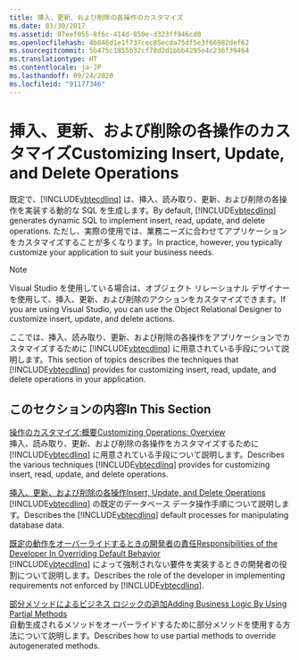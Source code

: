 ```yaml
---
title: 挿入、更新、および削除の各操作のカスタマイズ
ms.date: 03/30/2017
ms.assetid: 07eef055-8f6c-414d-850e-d323ff946cd0
ms.openlocfilehash: 4b846d1e1f737cec85ecda75df5e3f66982def62
ms.sourcegitcommit: 5b475c1855b32cf78d2d1bbb4295e4c236f39464
ms.translationtype: HT
ms.contentlocale: ja-JP
ms.lasthandoff: 09/24/2020
ms.locfileid: "91177346"
---
```

# <a name="customizing-insert-update-and-delete-operations"></a><span data-ttu-id="173d8-102">挿入、更新、および削除の各操作のカスタマイズ</span><span class="sxs-lookup"><span data-stu-id="173d8-102">Customizing Insert, Update, and Delete Operations</span></span>

<span data-ttu-id="173d8-103">既定で、[!INCLUDE[vbtecdlinq](../../../../../../includes/vbtecdlinq-md.md)] は、挿入、読み取り、更新、および削除の各操作を実装する動的な SQL を生成します。</span><span class="sxs-lookup"><span data-stu-id="173d8-103">By default, [!INCLUDE[vbtecdlinq](../../../../../../includes/vbtecdlinq-md.md)] generates dynamic SQL to implement insert, read, update, and delete operations.</span></span> <span data-ttu-id="173d8-104">ただし、実際の使用では、業務ニーズに合わせてアプリケーションをカスタマイズすることが多くなります。</span><span class="sxs-lookup"><span data-stu-id="173d8-104">In practice, however, you typically customize your application to suit your business needs.</span></span>  
  
> [!NOTE]
> <span data-ttu-id="173d8-105">Visual Studio を使用している場合は、オブジェクト リレーショナル デザイナーを使用して、挿入、更新、および削除のアクションをカスタマイズできます。</span><span class="sxs-lookup"><span data-stu-id="173d8-105">If you are using Visual Studio, you can use the Object Relational Designer to customize insert, update, and delete actions.</span></span>  
  
 <span data-ttu-id="173d8-106">ここでは、挿入、読み取り、更新、および削除の各操作をアプリケーションでカスタマイズするために [!INCLUDE[vbtecdlinq](../../../../../../includes/vbtecdlinq-md.md)] に用意されている手段について説明します。</span><span class="sxs-lookup"><span data-stu-id="173d8-106">This section of topics describes the techniques that [!INCLUDE[vbtecdlinq](../../../../../../includes/vbtecdlinq-md.md)] provides for customizing insert, read, update, and delete operations in your application.</span></span>  
  
## <a name="in-this-section"></a><span data-ttu-id="173d8-107">このセクションの内容</span><span class="sxs-lookup"><span data-stu-id="173d8-107">In This Section</span></span>  

 [<span data-ttu-id="173d8-108">操作のカスタマイズ:概要</span><span class="sxs-lookup"><span data-stu-id="173d8-108">Customizing Operations: Overview</span></span>](customizing-operations-overview.md)  
 <span data-ttu-id="173d8-109">挿入、読み取り、更新、および削除の各操作をカスタマイズするために [!INCLUDE[vbtecdlinq](../../../../../../includes/vbtecdlinq-md.md)] に用意されている手段について説明します。</span><span class="sxs-lookup"><span data-stu-id="173d8-109">Describes the various techniques [!INCLUDE[vbtecdlinq](../../../../../../includes/vbtecdlinq-md.md)] provides for customizing insert, read, update, and delete operations.</span></span>  
  
 [<span data-ttu-id="173d8-110">挿入、更新、および削除の各操作</span><span class="sxs-lookup"><span data-stu-id="173d8-110">Insert, Update, and Delete Operations</span></span>](insert-update-and-delete-operations.md)  
 <span data-ttu-id="173d8-111">[!INCLUDE[vbtecdlinq](../../../../../../includes/vbtecdlinq-md.md)] の既定のデータベース データ操作手順について説明します。</span><span class="sxs-lookup"><span data-stu-id="173d8-111">Describes the [!INCLUDE[vbtecdlinq](../../../../../../includes/vbtecdlinq-md.md)] default processes for manipulating database data.</span></span>  
  
 [<span data-ttu-id="173d8-112">既定の動作をオーバーライドするときの開発者の責任</span><span class="sxs-lookup"><span data-stu-id="173d8-112">Responsibilities of the Developer In Overriding Default Behavior</span></span>](responsibilities-of-the-developer-in-overriding-default-behavior.md)  
 <span data-ttu-id="173d8-113">[!INCLUDE[vbtecdlinq](../../../../../../includes/vbtecdlinq-md.md)] によって強制されない要件を実装するときの開発者の役割について説明します。</span><span class="sxs-lookup"><span data-stu-id="173d8-113">Describes the role of the developer in implementing requirements not enforced by [!INCLUDE[vbtecdlinq](../../../../../../includes/vbtecdlinq-md.md)].</span></span>  
  
 [<span data-ttu-id="173d8-114">部分メソッドによるビジネス ロジックの追加</span><span class="sxs-lookup"><span data-stu-id="173d8-114">Adding Business Logic By Using Partial Methods</span></span>](adding-business-logic-by-using-partial-methods.md)  
 <span data-ttu-id="173d8-115">自動生成されるメソッドをオーバーライドするために部分メソッドを使用する方法について説明します。</span><span class="sxs-lookup"><span data-stu-id="173d8-115">Describes how to use partial methods to override autogenerated methods.</span></span>
